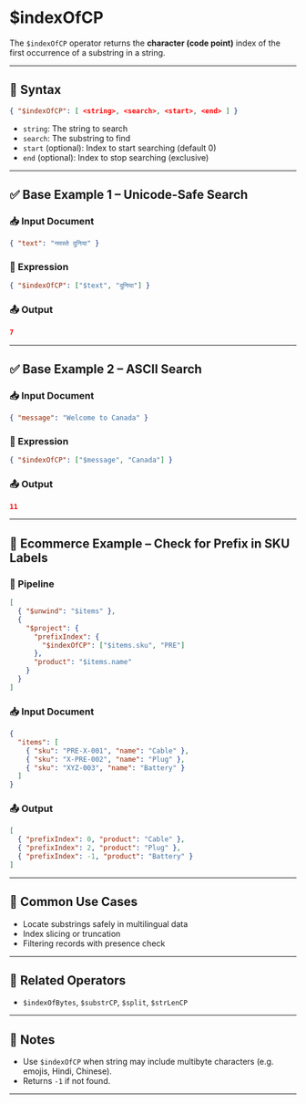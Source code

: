 # $indexOfCP

The `$indexOfCP` operator returns the **character (code point)** index of the first occurrence of a substring in a string.

---

## 📌 Syntax

```json
{ "$indexOfCP": [ <string>, <search>, <start>, <end> ] }
```

- `string`: The string to search
- `search`: The substring to find
- `start` (optional): Index to start searching (default 0)
- `end` (optional): Index to stop searching (exclusive)

---

## ✅ Base Example 1 – Unicode-Safe Search

### 📥 Input Document

```json
{ "text": "नमस्ते दुनिया" }
```

### 📌 Expression

```json
{ "$indexOfCP": ["$text", "दुनिया"] }
```

### 📤 Output

```json
7
```

---

## ✅ Base Example 2 – ASCII Search

### 📥 Input Document

```json
{ "message": "Welcome to Canada" }
```

### 📌 Expression

```json
{ "$indexOfCP": ["$message", "Canada"] }
```

### 📤 Output

```json
11
```

---

## 🧱 Ecommerce Example – Check for Prefix in SKU Labels

### 📌 Pipeline

```json
[
  { "$unwind": "$items" },
  {
    "$project": {
      "prefixIndex": {
        "$indexOfCP": ["$items.sku", "PRE"]
      },
      "product": "$items.name"
    }
  }
]
```

### 📥 Input Document

```json
{
  "items": [
    { "sku": "PRE-X-001", "name": "Cable" },
    { "sku": "X-PRE-002", "name": "Plug" },
    { "sku": "XYZ-003", "name": "Battery" }
  ]
}
```

### 📤 Output

```json
[
  { "prefixIndex": 0, "product": "Cable" },
  { "prefixIndex": 2, "product": "Plug" },
  { "prefixIndex": -1, "product": "Battery" }
]
```

---

## 🔧 Common Use Cases

- Locate substrings safely in multilingual data
- Index slicing or truncation
- Filtering records with presence check

---

## 🔗 Related Operators

- `$indexOfBytes`, `$substrCP`, `$split`, `$strLenCP`

---

## 🧠 Notes

- Use `$indexOfCP` when string may include multibyte characters (e.g. emojis, Hindi, Chinese).
- Returns `-1` if not found.

---
